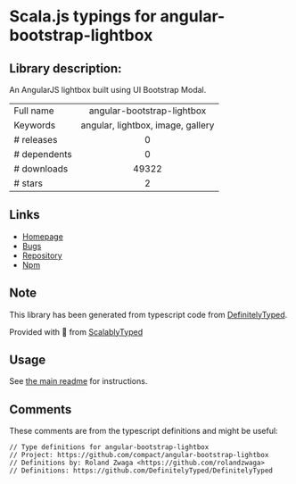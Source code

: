 
# Scala.js typings for angular-bootstrap-lightbox


## Library description:
An AngularJS lightbox built using UI Bootstrap Modal.

|                    |                 |
| ------------------ | :-------------: |
| Full name          | angular-bootstrap-lightbox |
| Keywords           | angular, lightbox, image, gallery |
| # releases         | 0 |
| # dependents       | 0 |
| # downloads        | 49322 |
| # stars            | 2 |

## Links
- [Homepage](http://compact.github.io/angular-bootstrap-lightbox/)
- [Bugs](https://github.com/compact/angular-bootstrap-lightbox/issues)
- [Repository](https://github.com/compact/angular-bootstrap-lightbox)
- [Npm](https://www.npmjs.com/package/angular-bootstrap-lightbox)
    


## Note
This library has been generated from typescript code from [DefinitelyTyped](https://definitelytyped.org).

Provided with :purple_heart: from [ScalablyTyped](https://github.com/oyvindberg/ScalablyTyped)

## Usage
See [the main readme](../../readme.md) for instructions.

## Comments

These comments are from the typescript definitions and might be useful:
```
// Type definitions for angular-bootstrap-lightbox
// Project: https://github.com/compact/angular-bootstrap-lightbox
// Definitions by: Roland Zwaga <https://github.com/rolandzwaga>
// Definitions: https://github.com/DefinitelyTyped/DefinitelyTyped

```

